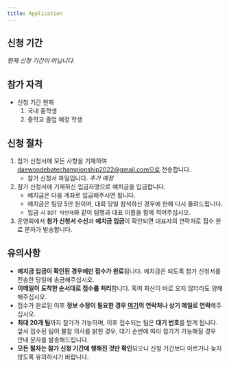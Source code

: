 ```yaml
---
title: Application
---
```


## 신청 기간

*현재 신청 기간이 아닙니다.*

## 참가 자격

* 신청 기간 현재
  1. 국내 중학생
  2. 중학교 졸업 예정 학생

## 신청 절차

1. 참가 신청서에 모든 사항을 기재하여 daewondebatechampionship2022@gmail.com으로 전송합니다.
   * 참가 신청서 파일입니다. *추가 예정*
3. 참가 신청서에 기재하신 입금자명으로 예치금을 입금합니다.
   * 예치금은 다음 계좌로 입금해주시면 됩니다.
   * 예치금은 팀당 5만 원이며, 대회 당일 참석하신 경우에 한해 다시 돌려드립니다.
   * 입금 시 `DDT 박연재`와 같이 팀명과 대표 이름을 함께 적어주십시오.
5. 운영회에서 **참가 신청서 수신**과 **예치금 입금**이 확인되면 대표자의 연락처로 접수 완료 문자가 발송합니다.

## 유의사항

* **예치금 입금이 확인된 경우에만 접수가 완료**됩니다. 예치금은 되도록 참가 신청서를 전송한 당일에 송금해주십시오.
* **이메일이 도착한 순서대로 접수를 처리**합니다. 혹여 회신이 바로 오지 않더라도 양해해주십시오.
* 접수가 완료된 이후 **정보 수정이 필요한 경우 [여기](/contact.md)의 연락처나 상기 메일로 연락**해주십시오.
* **최대 20개 팀**까지 참가가 가능하며, 이후 접수되는 팀은 **대기 번호**를 받게 됩니다. 앞서 접수된 팀이 불참 의사를 밝힌 경우, 대기 순번에 따라 참가가 가능해질 경우 안내 문자를 발송해드립니다.
* **모든 절차는 참가 신청 기간에 행해진 것만 확인**되오니 신청 기간보다 이르거나 늦지 않도록 유의하시기 바랍니다.
